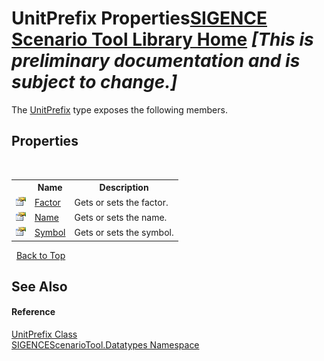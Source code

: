 # UnitPrefix Properties<a href="https://github.com/ObiWanLansi/SIGENCE-Scenario-Tool">SIGENCE Scenario Tool Library Home</a> _**\[This is preliminary documentation and is subject to change.\]**_

The <a href="57857224-c842-1fc5-5e87-5270dfef4990.md">UnitPrefix</a> type exposes the following members.


## Properties
&nbsp;<table><tr><th></th><th>Name</th><th>Description</th></tr><tr><td>![Public property](media/pubproperty.gif "Public property")</td><td><a href="08bded34-82d0-23ff-7a4a-62f42e212743.md">Factor</a></td><td>
Gets or sets the factor.</td></tr><tr><td>![Public property](media/pubproperty.gif "Public property")</td><td><a href="bc4bdc61-552d-c088-cfd7-21d3ee4e1535.md">Name</a></td><td>
Gets or sets the name.</td></tr><tr><td>![Public property](media/pubproperty.gif "Public property")</td><td><a href="733476a3-1796-1c5b-e91d-c16fff4817b2.md">Symbol</a></td><td>
Gets or sets the symbol.</td></tr></table>&nbsp;
<a href="#unitprefix-properties">Back to Top</a>

## See Also


#### Reference
<a href="57857224-c842-1fc5-5e87-5270dfef4990.md">UnitPrefix Class</a><br /><a href="bee2a80e-9e49-8b3b-50de-7fe8e8e97ba8.md">SIGENCEScenarioTool.Datatypes Namespace</a><br />